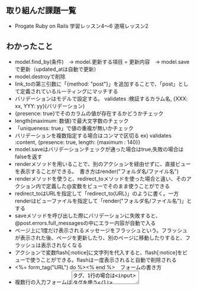 ## 取り組んだ課題一覧
- Progate Ruby on Rails 学習レッスン4〜6 道場レッスン2
## わかったこと
- model.find_by(条件)　→ model.更新する項目 = 更新内容　→ model.saveで更新（updated_atは自動で更新）
- model.destroyで削除
- link_toの第三引数に「{method: "post"}」を追加することで、「post」として定義されているルーティングにマッチする
- バリデーションはモデルで設定する。 validates :検証するカラム名, {XXX: xx, YYY: yy}(バリデーション)
- {presence: true}でそのカラムの値が存在するかどうかチェック
- length{maximum: 数値}で最大文字数のチェック
- 「uniqueness: true」で値の重複が無いかチェック
- バリデーションを複数指定する場合はコンマで区切る ex) validates :content, {presence: true, length: {maximum : 140}}
- model.saveはバリデーションチェックが通った場合はtrue,失敗の場合はfalseを返す
- renderメソッドを用いることで、別のアクションを経由せずに、直接ビューを表示することができる。　書き方はrender("フォルダ名/ファイル名")
- renderメソッドを使うと、redirect_toメソッドを使った場合と違い、そのアクション内で定義した@変数をビューでそのまま使うことができる
- redirect_toはURLを指定して「redirect_to(URL)」のように書く。一方renderはビューファイルを指定して「render("フォルダ名/ファイル名")」とする
- saveメソッドを呼び出した際にバリデーションに失敗すると、@post.errors.full_messagesの中にエラー内容が自動で入る
- ページ上に1度だけ表示されるメッセージをフラッシュという。フラッシュが表示された後、ページを更新したり、別のページに移動したりすると、フラッシュは表示されなくなる
- アクションで変数flash[:notice]に文字列を代入すると、flash[:notice]をビューで使うことができる。flashは一度表示されると自動で削除される
- <%= form_tag("URL") do %><% end %>　フォームの書き方
- 複数行の入力フォームは<textarea>タグ、1行の場合は<input>タグを使う
- <input>はvalue属性に初期値を入れる。「value="値"」の「" "」の中にRubyのコードを埋め込む
- モデル内にインスタンスメソッドを定義することができる
## 次やること
- Progate Ruby on Rails 学習レッスン 7
## 感じたこと
- 日報の「わかったこと」にこまめにメモすることで、後で忘れてしまったり、ざっと復習したいときに見返せるので、今後も継続していこうと感じた。
## 学習時間
- Today: 4h
- Total: 25h
